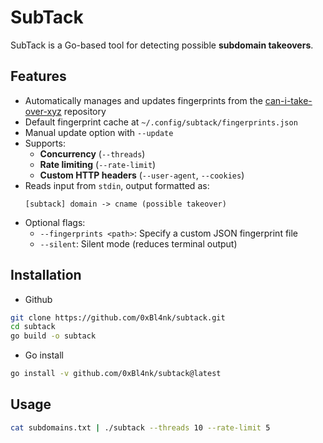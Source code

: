 # SubTack

SubTack is a Go-based tool for detecting possible **subdomain takeovers**.

## Features
- Automatically manages and updates fingerprints from the [can-i-take-over-xyz](https://github.com/EdOverflow/can-i-take-over-xyz) repository
- Default fingerprint cache at `~/.config/subtack/fingerprints.json`
- Manual update option with `--update`
- Supports:
  - **Concurrency** (`--threads`)
  - **Rate limiting** (`--rate-limit`)
  - **Custom HTTP headers** (`--user-agent`, `--cookies`)
- Reads input from `stdin`, output formatted as:
  ```
  [subtack] domain -> cname (possible takeover)
  ```
- Optional flags:
  - `--fingerprints <path>`: Specify a custom JSON fingerprint file
  - `--silent`: Silent mode (reduces terminal output)

## Installation


- Github
```sh
git clone https://github.com/0xBl4nk/subtack.git
cd subtack
go build -o subtack
```
- Go install
```bash
go install -v github.com/0xBl4nk/subtack@latest
```

## Usage

```sh
cat subdomains.txt | ./subtack --threads 10 --rate-limit 5
```
